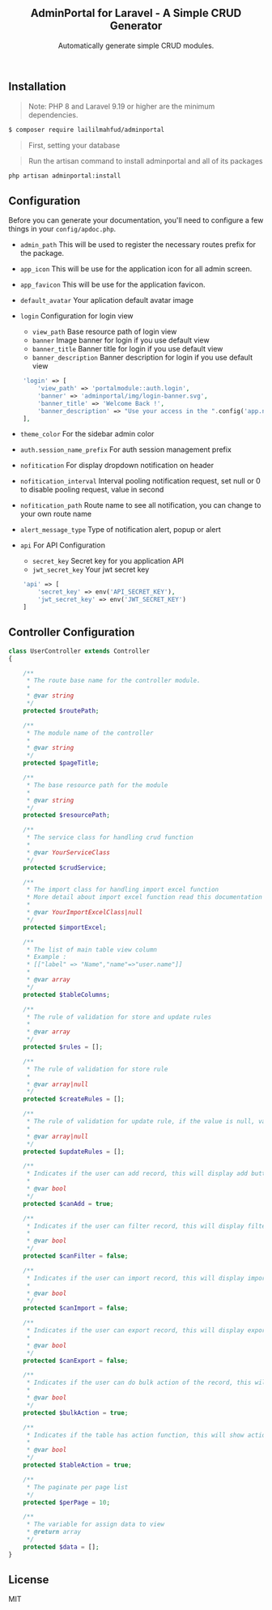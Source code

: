 <div align="center">
    <h2>AdminPortal for Laravel - A Simple CRUD Generator </h2>
    <p>Automatically generate simple CRUD modules.</p>
</div>
<br/>

## Installation

> Note: PHP 8 and Laravel 9.19 or higher are the minimum dependencies.

```sh
$ composer require laililmahfud/adminportal
```
> First, setting your database

> Run the artisan command to install adminportal and all of its packages
```bash
php artisan adminportal:install
```

## Configuration

Before you can generate your documentation, you'll need to configure a few things in your `config/apdoc.php`.

-   `admin_path`
    This will be used to register the necessary routes prefix for the package.

-   `app_icon`
    This will be use for the application icon for all admin screen.

-   `app_favicon`
    This will be use for the application favicon.

-   `default_avatar`
    Your aplication default avatar image


-   `login`
    Configuration for login view
    - `view_path` Base resource path of login view
    - `banner` Image banner for login if you use default view
    - `banner_title` Banner title for login if you use default view
    - `banner_description` Banner description for login if you use default view

```php
    'login' => [
        'view_path' => 'portalmodule::auth.login',
        'banner' => 'adminportal/img/login-banner.svg',
        'banner_title' => 'Welcome Back !',
        'banner_description' => "Use your access in the ".config('app.name')." application and login to your dashboard account."
    ],
```

-   `theme_color`
    For the sidebar admin color

-   `auth.session_name_prefix`
    For auth session management prefix

-   `nofitication`
    For display dropdown notification on header

-   `nofitication_interval`
    Interval pooling notification request, set null or 0 to disable pooling request, value in second

-   `nofitication_path`
    Route name to see all notification, you can change to your own route name

-   `alert_message_type`
    Type of notification alert, popup or alert

-   `api`
    For API Configuration
    - `secret_key` Secret key for you application API
    - `jwt_secret_key` Your jwt secret key

```php
    'api' => [
        'secret_key' => env('API_SECRET_KEY'),
        'jwt_secret_key' => env('JWT_SECRET_KEY')
    ]
```  
## Controller Configuration


```php
class UserController extends Controller
{

	/**
     * The route base name for the controller module.
     *
     * @var string
     */
    protected $routePath;

    /**
     * The module name of the controller
     *
     * @var string
     */
    protected $pageTitle;

    /**
     * The base resource path for the module
     *
     * @var string
     */
    protected $resourcePath;

    /**
     * The service class for handling crud function
     *
     * @var YourServiceClass
     */
    protected $crudService;

    /**
     * The import class for handling import excel function
     * More detail about import excel function read this documentation [link]
     *
     * @var YourImportExcelClass|null
     */
    protected $importExcel;

    /**
     * The list of main table view column
     * Example :
     * [["label" => "Name","name"=>"user.name"]]
     *
     * @var array
     */
    protected $tableColumns;

    /**
     * The rule of validation for store and update rules
     *
     * @var array
     */
    protected $rules = [];

    /**
     * The rule of validation for store rule
     *
     * @var array|null
     */
    protected $createRules = [];

    /**
     * The rule of validation for update rule, if the value is null, validation process will use the storeRule
     *
     * @var array|null
     */
    protected $updateRules = [];

    /**
     * Indicates if the user can add record, this will display add button
     *
     * @var bool
     */
    protected $canAdd = true;

    /**
     * Indicates if the user can filter record, this will display filter button
     *
     * @var bool
     */
    protected $canFilter = false;

    /**
     * Indicates if the user can import record, this will display import button
     *
     * @var bool
     */
    protected $canImport = false;

    /**
     * Indicates if the user can export record, this will display export button
     *
     * @var bool
     */
    protected $canExport = false;

    /**
     * Indicates if the user can do bulk action of the record, this will display checkbox in the table
     *
     * @var bool
     */
    protected $bulkAction = true;

    /**
     * Indicates if the table has action function, this will show action in header table
     *
     * @var bool
     */
    protected $tableAction = true;

    /**
     * The paginate per page list
     */
    protected $perPage = 10;

    /**
     * The variable for assign data to view
     * @return array
     */
    protected $data = [];
}
```

## License

MIT
